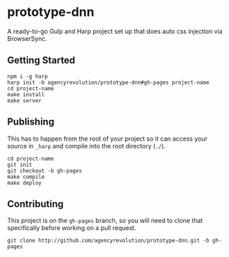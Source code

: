# prototype-dnn

A ready-to-go Gulp and Harp project set up that does auto css injection via BrowserSync.

## Getting Started

```console
npm i -g harp
harp init -b agencyrevolution/prototype-dnn#gh-pages project-name
cd project-name
make install
make server
```

## Publishing
This has to happen from the root of your project so it can access your source in `_harp` and compile into the root directory (`./`).

```console
cd project-name
git init
git checkout -b gh-pages
make compile
make deploy
```
## Contributing
This project is on the `gh-pages` branch, so you will need to clone that specifically before working on a pull request.

```console
git clone http://github.com/agencyrevolution/prototype-dnn.git -b gh-pages
```
